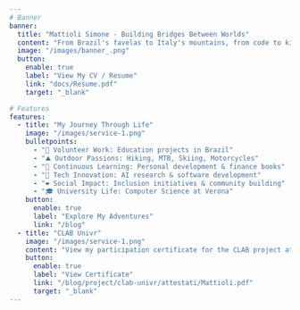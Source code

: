 ```yaml
---
# Banner
banner:
  title: "Mattioli Simone - Building Bridges Between Worlds"
  content: "From Brazil's favelas to Italy's mountains, from code to kindness. A Computer Science student exploring technology, humanity, and personal growth through adventures and meaningful experiences."
  image: "/images/banner_.png"
  button:
    enable: true
    label: "View My CV / Resume"
    link: "docs/Resume.pdf"
    target: "_blank"

# Features
features:
  - title: "My Journey Through Life"
    image: "/images/service-1.png"
    bulletpoints:
      - "🌟 Volunteer Work: Education projects in Brazil"
      - "⛰️ Outdoor Passions: Hiking, MTB, Skiing, Motorcycles"
      - "📖 Continuous Learning: Personal development & finance books"
      - "🤖 Tech Innovation: AI research & software development"
      - "❤️ Social Impact: Inclusion initiatives & community building"
      - "🎓 University Life: Computer Science at Verona"
    button:
      enable: true
      label: "Explore My Adventures"
      link: "/blog"
  - title: "CLAB Univr"
    image: "/images/service-1.png"
    content: "View my participation certificate for the CLAB project at University of Verona"
    button:
      enable: true
      label: "View Certificate"
      link: "/blog/project/clab-univr/attestati/Mattioli.pdf"
      target: "_blank"
---
```


